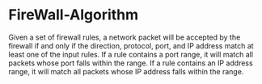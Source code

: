 # FireWall-Algorithm
Given a set of firewall rules, a network packet will be accepted by the firewall if and only if the direction, protocol, port, and IP address match at least one of the input rules. If a rule contains a port range, it will match all packets whose port falls within the range. If a rule contains an IP address range, it will match all packets whose IP address falls within the range.
